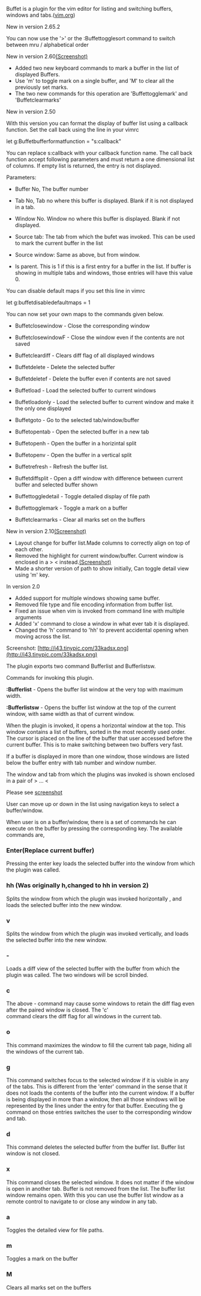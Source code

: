 Buffet is a plugin for the vim editor for listing and switching buffers, windows and tabs.([vim.org](http://www.vim.org/scripts/script.php?script_id=3896))

New in version 2.65.2

You can now use the '>' or the :Buffettogglesort command to switch between mru / alphabetical order

New in version 2.60[(Screenshot)](http://i45.tinypic.com/f5hdx.jpg)

* Added two new keyboard commands to mark a buffer in the list of displayed Buffers. 
* Use 'm' to toggle mark on a single buffer, and 'M' to clear all the previously set marks.
* The two new commands for this operation are 'Buffettogglemark' and 'Buffetclearmarks'

New in version 2.50

With this version you can format the display of buffer list using a callback function. Set the call back using the line in your vimrc
   
   let g:Buffetbufferformatfunction = "s:callback"

You can replace s:callback with your callback function name.  The call back function accept following parameters and must return a one dimensional list of columns. If empty list is returned, the entry is not
displayed.

Parameters:

* Buffer No, The buffer number

* Tab No, Tab no where this buffer is displayed. Blank if it is not displayed in a tab.

* Window No. Window no where this buffer is displayed. Blank if not displayed.

* Source tab: The tab from which the bufet was invoked. This can be used to mark the current buffer in the list

* Source window: Same as above, but from window.

* Is parent. This is 1 if this is a first entry for a buffer in the list. If buffer is showing in multiple tabs and windows, those entries will have this value 0.

You can disable default maps if you set this line in vimrc

   let g:buffetdisabledefaultmaps = 1

You can now set your own maps to the commands given below.

* Buffetclosewindow  - Close the corresponding window
 
* BuffetclosewindowF - Close the window even if the contents are not saved
 
* Buffetcleardiff    - Clears diff flag of all displayed windows
 
* Buffetdelete       - Delete the selected buffer 
 
* Buffetdeletef      - Delete the buffer even if contents are not saved
 
* Buffetload         - Load the selected buffer to current windows
 
* Buffetloadonly     - Load the selected buffer to current window and make it the only one displayed
 
* Buffetgoto         - Go to the selected tab/window/buffer   
 
* Buffetopentab      - Open the selected buffer in a new tab
 
* Buffetopenh        - Open the buffer in a horizintal split
 
* Buffetopenv        - Open the buffer in a vertical split  
 
* Buffetrefresh      - Refresh the buffer list.
 
* Buffetdiffsplit    - Open a diff window with difference between current buffer and selected buffer shown
 
* Buffettoggledetail - Toggle detailed display of file path

* Buffettogglemark   - Toggle a mark on a buffer

* Buffetclearmarks   - Clear all marks set on the buffers

New in version 2.10[(Screenshot)](http://i43.tinypic.com/33kadsx.png)

* Layout change for buffer list.Made columns to correctly align on top of each other.
* Removed the highlight for current window/buffer. Current window is enclosed in a >  < instead.[(Screenshot)](http://i43.tinypic.com/33kadsx.png)
* Made a shorter version of path to show initially, Can toggle detail view using 'm' key.

In version 2.0

*  Added support for multiple windows showing same buffer.
* Removed file type and file encoding information from buffer list.
* Fixed an issue when vim is invoked from command line with multiple arguments
* Added 'x' command to close a window in what ever tab it is displayed.
* Changed the 'h' command to 'hh' to prevent accidental opening when moving across the list.


Screenshot: [http://i43.tinypic.com/33kadsx.png](http://i43.tinypic.com/33kadsx.png)

The plugin exports two command Bufferlist and Bufferlistsw.

Commands for invoking this plugin.

**:Bufferlist**    - Opens the buffer list window at the very top with maximum width.

**:Bufferlistsw**  - Opens the buffer list window at the top of the current window, with same width as that of current window.


When the plugin is invoked, it opens a horizontal window at the top. This window contains a list of buffers, sorted in the most recently used order. The cursor is placed on the line of the buffer that user accessed before the current buffer. This is to make switching between two buffers very fast.

If a buffer is displayed in more than one window, those windows are listed below the buffer entry with tab number and window number. 

The window and tab from which the plugins was invoked is shown enclosed in a pair of > ... <

Please see [screenshot](http://i40.tinypic.com/nv1iqa.png)

User can move up or down in the list using navigation keys to select a buffer/window. 

When user is on a buffer/window, there is a set of commands he can execute on the buffer by pressing the corresponding key. The available commands are,

### Enter(Replace current buffer) 

Pressing the enter key loads the selected buffer into the window from which the plugin was called.
### hh (Was originally h,changed to hh in version 2)

Splits the window from which the plugin was invoked horizontally , and loads the selected buffer into the new window. 

### v

Splits the window from which the plugin was invoked vertically, and loads the selected buffer into the new window. 
### \-

Loads a diff view of the selected buffer with the buffer from which the plugin was called. The two windows will be 
    scroll binded.
### c 

The above - command may cause some windows to retain the diff flag even after the paired window is closed. The 'c'   
    command clears the diff flag for all windows in the current tab.  

### o

This command maximizes the window to fill the current tab page, hiding all the windows of the current tab.

### g

This command switches focus to the selected window if it is visible in any of the tabs. This is different from the 'enter' command in the sense that it does not loads the contents of the buffer into the current window. If a buffer is being displayed in more than a window, then all those windows will be represented by the lines under the entry for that buffer.
Executing the g command on those entries switches the user to the corresponding window and tab.

### d

This command deletes the selected buffer from the buffer list. Buffer list window is not closed.

### x

This command closes the selected window. It does not matter if the window is open in another tab. Buffer is not removed from the list. The buffer list window remains open. With this you can use the buffer list window as a remote control to navigate to or close any window in any tab.

### a

Toggles the detailed view for file paths.

### m

Toggles a mark on the buffer

### M

Clears all marks set on the buffers


